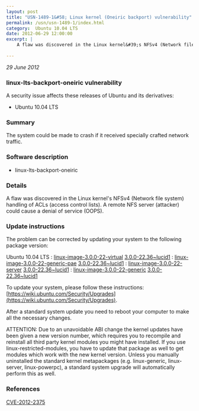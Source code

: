 ```yaml
---
layout: post
title: "USN-1489-1&#58; Linux kernel (Oneiric backport) vulnerability"
permalink: /usn/usn-1489-1/index.html
category:  Ubuntu 10.04 LTS
date: 2012-06-29 12:00:00
excerpt: |
    A flaw was discovered in the Linux kernel&#39;s NFSv4 (Network file system) handling of ACLs (access control lists). A remote NFS server (attacker) could cause a denial of service (OOPS). 
    
--- 
```

 
 

*29 June 2012*

### linux-lts-backport-oneiric vulnerability

A security issue affects these releases of Ubuntu and its derivatives:

* Ubuntu 10.04 LTS

### Summary

The system could be made to crash if it received specially crafted network traffic.

### Software description

* linux-lts-backport-oneiric 

### Details

A flaw was discovered in the Linux kernel&#39;s NFSv4 (Network file system) handling of ACLs (access control lists). A remote NFS server (attacker) could cause a denial of service (OOPS). 

### Update instructions

The problem can be corrected by updating your system to the following package version:

Ubuntu 10.04 LTS
 : [linux-image-3.0.0-22-virtual](https://launchpad.net/ubuntu/+source/linux-lts-backport-oneiric) <span> [3.0.0-22.36~lucid1](https://launchpad.net/ubuntu/+source/linux-lts-backport-oneiric/3.0.0-22.36~lucid1) </span> 
 : [linux-image-3.0.0-22-generic-pae](https://launchpad.net/ubuntu/+source/linux-lts-backport-oneiric) <span> [3.0.0-22.36~lucid1](https://launchpad.net/ubuntu/+source/linux-lts-backport-oneiric/3.0.0-22.36~lucid1) </span> 
 : [linux-image-3.0.0-22-server](https://launchpad.net/ubuntu/+source/linux-lts-backport-oneiric) <span> [3.0.0-22.36~lucid1](https://launchpad.net/ubuntu/+source/linux-lts-backport-oneiric/3.0.0-22.36~lucid1) </span> 
 : [linux-image-3.0.0-22-generic](https://launchpad.net/ubuntu/+source/linux-lts-backport-oneiric) <span> [3.0.0-22.36~lucid1](https://launchpad.net/ubuntu/+source/linux-lts-backport-oneiric/3.0.0-22.36~lucid1) </span> 

To update your system, please follow these instructions: [https://wiki.ubuntu.com/Security/Upgrades](https://wiki.ubuntu.com/Security/Upgrades).

After a standard system update you need to reboot your computer to make all the necessary changes.

ATTENTION: Due to an unavoidable ABI change the kernel updates have been given a new version number, which requires you to recompile and reinstall all third party kernel modules you might have installed. If you use linux-restricted-modules, you have to update that package as well to get modules which work with the new kernel version. Unless you manually uninstalled the standard kernel metapackages (e.g. linux-generic, linux-server, linux-powerpc), a standard system upgrade will automatically perform this as well. 

### References

 
 [CVE-2012-2375](http://people.ubuntu.com/~ubuntu-security/cve/CVE-2012-2375)
 

